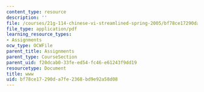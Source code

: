 ```yaml
---
content_type: resource
description: ''
file: /courses/21g-114-chinese-vi-streamlined-spring-2005/bf78ce17290da7fe2368bd9e92a58d08_MIT21G_114S05_3_10f.pdf
file_type: application/pdf
learning_resource_types:
- Assignments
ocw_type: OCWFile
parent_title: Assignments
parent_type: CourseSection
parent_uid: f20dcab0-33fe-ed54-fc46-e61243f9dd19
resourcetype: Document
title: www
uid: bf78ce17-290d-a7fe-2368-bd9e92a58d08
---
```

